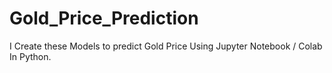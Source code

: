 # Gold_Price_Prediction
I Create these Models to predict Gold Price Using Jupyter Notebook / Colab In Python.

